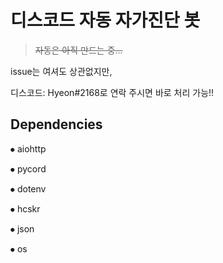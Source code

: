 # 디스코드 자동 자가진단 봇 
> ~~자동은 아직 만드는 중...~~

issue는 여셔도 상관없지만,

디스코드: Hyeon#2168로 연락 주시면 바로 처리 가능!!

## Dependencies
⦁ aiohttp

⦁ pycord

⦁ dotenv

⦁ hcskr

⦁ json

⦁ os
